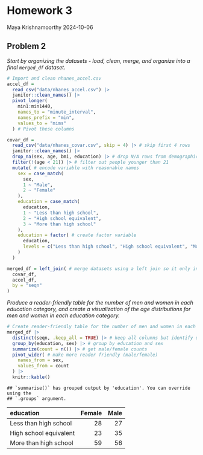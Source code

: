 Homework 3
================
Maya Krishnamoorthy
2024-10-06

## Problem 2

*Start by organizing the datasets - load, clean, merge, and organize
into a final `merged_df` dataset.*

``` r
# Import and clean nhanes_accel.csv
accel_df = 
  read_csv("data/nhanes_accel.csv") |> 
  janitor::clean_names() |> 
  pivot_longer(
    min1:min1440,
    names_to = "minute_interval",
    names_prefix = "min",
    values_to = "mims"
  ) # Pivot these columns 

covar_df = 
  read_csv("data/nhanes_covar.csv", skip = 4) |> # skip first 4 rows
  janitor::clean_names() |> 
  drop_na(sex, age, bmi, education) |> # drop N/A rows from demographic data
  filter(!(age < 21)) |> # filter out people younger than 21
  mutate( # encode variable with reasonable names
    sex = case_match(
      sex,
      1 ~ "Male",
      2 ~ "Female"
    ),
    education = case_match(
      education, 
      1 ~ "Less than high school",
      2 ~ "High school equivalent",
      3 ~ "More than high school"
    ),
    education = factor( # create factor variable
      education,
      levels = c("Less than high school", "High school equivalent", "More than high school")
    )
  )

merged_df = left_join( # merge datasets using a left join so it only includes the data specified from the covar_df
  covar_df, 
  accel_df, 
  by = "seqn"
)
```

*Produce a reader-friendly table for the number of men and women in each
education category, and create a visualization of the age distributions
for men and women in each education category.*

``` r
# Create reader-friendly table for the number of men and women in each educ category
merged_df |> 
  distinct(seqn, .keep_all = TRUE) |> # keep all columns but identify unique seq numbers
  group_by(education, sex) |> # group by education and sex 
  summarize(count = n()) |> # get male/female counts
  pivot_wider( # make more reader friendly (male/female)
    names_from = sex,
    values_from = count
  ) |> 
  knitr::kable()
```

    ## `summarise()` has grouped output by 'education'. You can override using the
    ## `.groups` argument.

| education              | Female | Male |
|:-----------------------|-------:|-----:|
| Less than high school  |     28 |   27 |
| High school equivalent |     23 |   35 |
| More than high school  |     59 |   56 |
